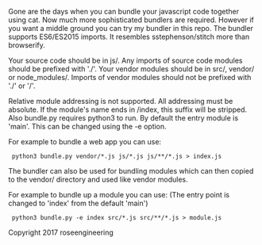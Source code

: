 
Gone are the days when you can bundle your javascript code together
using cat.  Now much more sophisticated bundlers are required.
However if you want a middle ground you can try my bundler in this repo.
The bundler supports ES6/ES2015 imports.  It resembles sstephenson/stitch
more than browserify.  

Your source code should be in js/.  Any imports of source code
modules should be prefixed with './'.  Your vendor modules
should be in src/, vendor/ or node_modules/.  Imports of vendor modules
should not be prefixed with './' or '/'.

Relative module addressing is not supported.  All addressing must
be absolute.  If the module's name ends in /index, this suffix will be
stripped.  Also bundle.py requires python3 to run.  By default the
entry module is 'main'.  This can be changed using the -e option.

For example to bundle a web app you can use:

     python3 bundle.py vendor/*.js js/*.js js/**/*.js > index.js

The bundler can also be used for bundling modules which can
then copied to the vendor/ directory and used like vendor modules.

For example to bundle up a module you can use: (The entry point is changed
to 'index' from the default 'main')

     python3 bundle.py -e index src/*.js src/**/*.js > module.js

Copyright 2017 roseengineering
